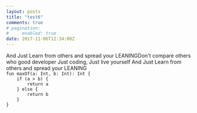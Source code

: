 ```yaml
---
layout: posts
title: "test6"
comments: true
# pagination:
#     enabled: true
date: 2017-11-06T12:34:00Z
---
```


</code>
And Just Learn from others and spread your LEANINGDon't compare others who good developer
Just coding, Just live yourself
And Just Learn from others and spread your LEANING
<code>
fun maxOf(a: Int, b: Int): Int {
    if (a > b) {
        return a
    } else {
        return b
    }
}
</code>